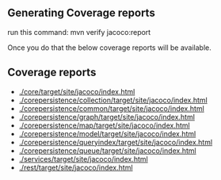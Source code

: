 Generating Coverage reports
---

run this command: mvn verify jacoco:report

Once you do that the below coverage reports will be available.

Coverage reports
---

* [./core/target/site/jacoco/index.html](file:./core/target/site/jacoco/index.html)
* [./corepersistence/collection/target/site/jacoco/index.html](file:./corepersistence/collection/target/site/jacoco/index.html)
* [./corepersistence/common/target/site/jacoco/index.html](file:./corepersistence/common/target/site/jacoco/index.html)
* [./corepersistence/graph/target/site/jacoco/index.html](file:./corepersistence/graph/target/site/jacoco/index.html)
* [./corepersistence/map/target/site/jacoco/index.html](file:./corepersistence/map/target/site/jacoco/index.html)
* [./corepersistence/model/target/site/jacoco/index.html](file:./corepersistence/model/target/site/jacoco/index.html)
* [./corepersistence/queryindex/target/site/jacoco/index.html](file:./corepersistence/queryindex/target/site/jacoco/index.html)
* [./corepersistence/queue/target/site/jacoco/index.html](file:./corepersistence/queue/target/site/jacoco/index.html)
* [./services/target/site/jacoco/index.html](file:./services/target/site/jacoco/index.html)
* [./rest/target/site/jacoco/index.html](file:./services/target/site/jacoco/index.html)

